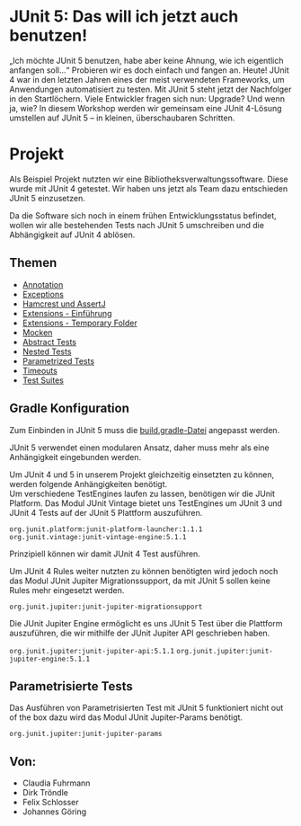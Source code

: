 
# JUnit 5: Das will ich jetzt auch benutzen!

„Ich möchte JUnit 5 benutzen, habe aber keine Ahnung, wie ich eigentlich anfangen soll...“
Probieren wir es doch einfach und fangen an. Heute!
JUnit 4 war in den letzten Jahren eines der meist verwendeten Frameworks, um Anwendungen automatisiert zu testen. Mit JUnit 5 steht jetzt der Nachfolger in den Startlöchern. Viele Entwickler fragen sich nun: Upgrade? Und wenn ja, wie?
In diesem Workshop werden wir gemeinsam eine JUnit 4-Lösung umstellen auf JUnit 5 – in kleinen, überschaubaren Schritten.

# Projekt
Als Beispiel Projekt nutzten wir eine Bibliotheksverwaltungssoftware.
Diese wurde mit JUnit 4 getestet. Wir haben uns jetzt als Team dazu entschieden JUnit 5 einzusetzen.

Da die Software sich noch in einem frühen Entwicklungsstatus befindet, wollen wir alle bestehenden Tests nach JUnit 5 umschreiben und die Abhängigkeit auf JUnit 4 ablösen.

## Themen

* [Annotation](files/01annotations.md)
* [Exceptions](files/02exceptions.md)
* [Hamcrest und AssertJ](files/03hamcrestUndAssertJ.md)
* [Extensions - Einführung](files/04_1extensions.md)
* [Extensions - Temporary Folder](files/04_2temporaryFolder.md)
* [Mocken](files/05mocks.md)
* [Abstract Tests](files/06abstractTests.md)
* [Nested Tests](files/07nestedTests.md)
* [Parametrized Tests](files/08parametrizedTests.md)
* [Timeouts](files/09timeouts.md)
* [Test Suites](files/10testsuites.md)

## Gradle Konfiguration
Zum Einbinden in JUnit 5 muss die [build.gradle-Datei](build.gradle) angepasst werden.

JUnit 5 verwendet einen modularen Ansatz, daher muss mehr als eine Anhängigkeit eingebunden werden.

Um JUnit 4 und 5 in unserem Projekt gleichzeitig einsetzten zu können, werden folgende Anhängigkeiten benötigt.  
Um verschiedene TestEngines laufen zu lassen, benötigen wir die JUnit Platform.
Das Modul JUnit Vintage bietet uns TestEngines um JUnit 3 und JUnit 4 Tests auf der JUnit 5 Plattform auszuführen.
   
 `org.junit.platform:junit-platform-launcher:1.1.1` 
 `org.junit.vintage:junit-vintage-engine:5.1.1`
 
Prinzipiell können wir damit JUnit 4 Test ausführen.

Um JUnit 4 Rules weiter nutzten zu können benötigten wird jedoch noch das Modul JUnit Jupiter Migrationssupport, 
da mit JUnit 5 sollen keine Rules mehr eingesetzt werden.

 `org.junit.jupiter:junit-jupiter-migrationsupport`
 
Die JUnit Jupiter Engine ermöglicht es uns JUnit 5 Test über die Plattform auszuführen, die wir mithilfe der JUnit Jupiter API geschrieben haben.
 
 `org.junit.jupiter:junit-jupiter-api:5.1.1`
 `org.junit.jupiter:junit-jupiter-engine:5.1.1`

## Parametrisierte Tests
Das Ausführen von Parametrisierten Test mit JUnit 5 funktioniert nicht out of the box dazu wird das Modul JUnit Jupiter-Params benötigt.

`org.junit.jupiter:junit-jupiter-params`

## Von:
* Claudia Fuhrmann
* Dirk Tröndle
* Felix Schlosser
* Johannes Göring 
